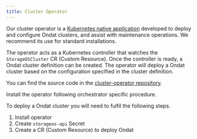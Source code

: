 ```yaml
---
title: Cluster Operator
---
```


Our cluster operator is a [Kubernetes native
application](https://kubernetes.io/docs/concepts/extend-kubernetes/extend-cluster/)
developed to deploy and configure Ondat clusters, and assist with
maintenance operations. We recommend its use for standard installations. 

The operator acts as a Kubernetes controller that watches the `StorageOSCluster`
CR (Custom Resource). Once the controller is ready, a Ondat cluster definition can be
created. The operator will deploy a Ondat cluster based on the
configuration specified in the cluster definition.

You can find the source code in the [cluster-operator
repository](https://github.com/storageos/cluster-operator).

Install the operator following orchestrator specific procedure.

To deploy a Ondat cluster you will need to fulfil the following steps.

1. Install operator
1. Create `storageos-api` Secret
1. Create a CR (Custom Resource) to deploy Ondat
